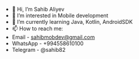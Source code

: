 - 👋 Hi, I’m Sahib Aliyev
- 👀 I’m interested in Mobile development
- 🌱 I’m currently learning Java, Kotlin, AndroidSDK
- 📫 How to reach me:
- Email - sahibmobdev@gmail.com
- WhatsApp - +994558610100
- Telegram - @sahib82

<!---
SahibMobDev/SahibMobDev is a ✨ special ✨ repository because its `README.md` (this file) appears on your GitHub profile.
You can click the Preview link to take a look at your changes.
--->
